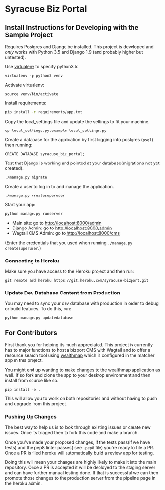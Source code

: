 # Syracuse Biz Portal


## Install Instructions for Developing with the Sample Project


Requires Postgres and Django be installed.  This project is developed and *only* works with Python 3.5 and Django 1.9 (and probably higher but untested).

Use [virtualenv](https://virtualenv.pypa.io/en/stable/) to specify python3.5:
```
virtualenv -p python3 venv
```

Activate virtualenv:
```
source venv/bin/activate
```

Install requirements:
```bash
pip install -r requirements/app.txt
```

Copy the local_settings file and update the settings to fit your machine.
```
cp local_settings.py.example local_settings.py
```

Create a database for the application by first logging into postgres (`psql`) then running:
```
CREATE DATABASE syracuse_biz_portal;
```

Test that Django is working and pointed at your database(migrations not yet created).
```
./manage.py migrate
```

Create a user to log in to and manage the application.
```
./manage.py createsuperuser
```

Start your app:
```
python manage.py runserver
```

* Main site: go to [http://localhost:8000/admin](http://localhost:8000)
* Django Admin: go to [http://localhost:8000/admin](http://localhost:8000/admin)
* Wagtail CMS Admin: go to [http://localhost:8000/cms](http://localhost:8000/cms)

(Enter the credentials that you used when running `./manage.py createsuperuser`.)

### Connecting to Heroku
Make sure you have access to the Heroku project and then run:
```
git remote add heroku https://git.heroku.com/syracuse-bizport.git
```

### Update Dev Database Content from Production
You may need to sync your dev database with production in order to debug or build features. To do this, run:
```
python manage.py updatedatabase
```

## For Contributors

First thank you for helping its much appreciated.  This project is currently has to major functions to host a bizport CMS with Wagtail and to offer a resource search tool using [wealthmap](https://github.com/codeforamerica/wealthmap) which is configured in the matcher app in this project.

You might end up wanting to make changes to the wealthmap application as well.  If so fork and clone the app to your desktop environment and then install from source like so.

```
pip install -e .
```

This will allow you to work on both repositories and without having to push and upgrade from this project.


### Pushing Up Changes

The best way to help us is to look through existing issues or create new issues. Once its triaged then to fork this code and make a branch.

Once you've made your proposed changes, if the tests pass(if we have tests) and the pep8 linter passes( see `.pep8` file) you're ready to file a PR.  Once a PR is filed heroku will automatically build a review app for testing.

Doing this will mean your changes are highly likely to make it into the main repository.  Once a PR is accepted it will be deployed to the staging server and can have further manual testing done.  If that is successful we can then promote those changes to the production server from the pipeline page in the heroku admin.
